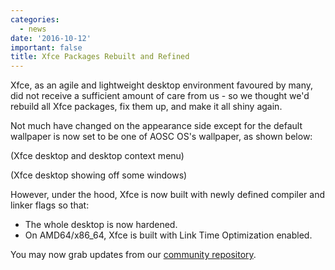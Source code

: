 ```yaml
---
categories:
  - news
date: '2016-10-12'
important: false
title: Xfce Packages Rebuilt and Refined
---
```



Xfce, as an agile and lightweight desktop environment favoured by many, did not receive a sufficient amount of care from us - so we thought we'd rebuild all Xfce packages, fix them up, and make it all shiny again.

Not much have changed on the appearance side except for the default wallpaper is now set to be one of AOSC OS's wallpaper, as shown below:

<!-- ![xfce-rebuilt-1](/assets/news/xfce-rebuilt-1.jpg) -->
(Xfce desktop and desktop context menu)

<!-- ![xfce-rebuilt-2](/assets/news/xfce-rebuilt-2.jpg) -->
(Xfce desktop showing off some windows)

However, under the hood, Xfce is now built with newly defined compiler and linker flags so that:

- The whole desktop is now hardened.
- On AMD64/x86_64, Xfce is built with Link Time Optimization enabled.

You may now grab updates from our [community repository](https://repo.aosc.io/).
